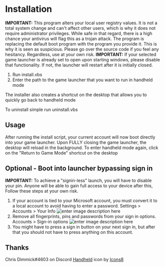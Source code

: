 # Installation
**IMPORTANT:** This program alters your local user registry values. It is not a total system change and can't affect other users, which is why it does not require administrator privileges. While safe in that regard, there is a high chance your antivirus will flag this as a trojan attack. The program is replacing the default boot program with the program you provide it. This is why it is seen as suspicious. Please go over the source code if you feel any hesitancy. Regardless, use at your own risk.
**IMPORTANT:** If your selected game launcher is already set to open upon starting windows, please disable that functionality. If not, the launcher will restart after it is initially closed.

 1. Run install.vbs
 2. Enter the path to the game launcher that you want to run in handheld mode

The installer also creates a shortcut on the desktop that allows you to quickly go back to handheld mode

To uninstall simple run uninstall.vbs

## Usage
After running the install script, your current account will now boot directly into your game launcher. Upon FULLY closing the game launcher, the desktop will reload in the background. To enter handheld mode again, click on the "Return to Game Mode" shortcut on the desktop

## Optional - Boot into launcher bypassing sign in
**IMPORTANT:** To achieve a "signin-less" launch, you will have to disable your pin. Anyone will be able to gain full access to your device after this, Follow these steps at your own risk.

 1. If your account is tied to your Microsoft account, you must convert it to a local account to avoid having to enter a password. Settings > Accounts > Your Info
	![enter image description here](https://i.imgur.com/gol2oG5.jpg)
 2. Remove all fingerprints, pins and passwords from your sign in options. Accounts > Sign-in options
 ![enter image description here](https://i.imgur.com/iCvstVi.png)
 3. You might have to press a sign in button on your next sign in, but after that you should not have to press anything on this account.


## Thanks
Chris Dimmick#4603 on Discord
<a  target="_blank"  href="https://icons8.com/icon/1CMNZIHoyAAz/nintendo-switch-handheld">Handheld</a> icon by <a  target="_blank"  href="https://icons8.com">Icons8</a>

